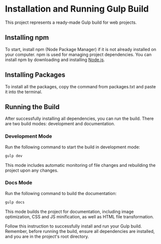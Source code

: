 # Installation and Running Gulp Build
This project represents a ready-made Gulp build for web projects.

## Installing npm
To start, install npm (Node Package Manager) if it is not already installed on your computer. npm is used for managing project dependencies. You can install npm by downloading and installing [Node.js](https://nodejs.org/).

## Installing Packages
To install all the packages, copy the command from packages.txt and paste it into the terminal.

## Running the Build
After successfully installing all dependencies, you can run the build. There are two build modes: development and documentation.

### Development Mode
Run the following command to start the build in development mode:
```bash
gulp dev
```
This mode includes automatic monitoring of file changes and rebuilding the project upon any changes.

### Docs Mode
Run the following command to build the documentation:
```bash
gulp docs
```
This mode builds the project for documentation, including image optimization, CSS and JS minification, as well as HTML file transformation.

Follow this instruction to successfully install and run your Gulp build. Remember, before running the build, ensure all dependencies are installed, and you are in the project's root directory.

